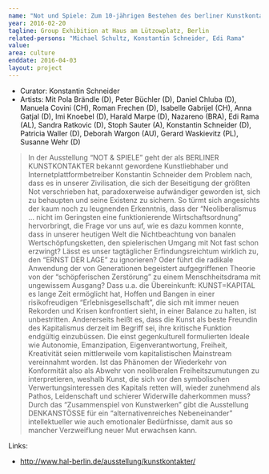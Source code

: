 ```yaml
---
name: "Not und Spiele: Zum 10-jährigen Bestehen des berliner Kunstkontaktes"
year: 2016-02-20
tagline: Group Exhibition at Haus am Lützowplatz, Berlin
related-persons: "Michael Schultz, Konstantin Schneider, Edi Rama"
value:
area: culture
enddate: 2016-04-03
layout: project
---
```

* Curator: Konstantin Schneider
* Artists: Mit Pola Brändle (D), Peter Büchler (D), Daniel Chluba (D), Manuela Covini (CH), Roman Frechen (D), Isabelle Gabrijel (CH), Anna Gatjal (D), Imi Knoebel (D), Harald Marpe (D), Nazareno (BRA), Edi Rama (AL), Sandra Ratkovic (D), Stoph Sauter (A), Konstantin Schneider (D), Patricia Waller (D), Deborah Wargon (AU), Gerard Waskievitz (PL), Susanne Wehr (D)

>In der Ausstellung “NOT & SPIELE” geht der als BERLINER KUNSTKONTAKTER bekannt gewordene Kunstliebhaber und Internetplattformbetreiber Konstantin Schneider dem Problem nach, dass es in unserer Zivilisation, die sich der Beseitigung der größten Not verschrieben hat, paradoxerweise aufwändiger geworden ist, sich zu behaupten und seine Existenz zu sichern. So türmt sich angesichts der kaum noch zu leugnenden Erkenntnis, dass der “Neoliberalismus … nicht im Geringsten eine funktionierende Wirtschaftsordnung” hervorbringt, die Frage vor uns auf, wie es dazu kommen konnte, dass in unserer heutigen Welt die Nichtbeachtung von banalen Wertschöpfungsketten, den spielerischen Umgang mit Not fast schon erzwingt? Lässt es unser tagtäglicher Erfindungsreichtum wirklich zu, den “ERNST DER LAGE” zu ignorieren? Oder führt die radikale Anwendung der von Generationen begeistert aufgegriffenen Theorie von der “schöpferischen Zerstörung” zu einem Menschheitsdrama mit ungewissem Ausgang?
Dass u.a. die Übereinkunft: KUNST=KAPITAL es lange Zeit ermöglicht hat, Hoffen und Bangen in einer risikofreudigen “Erlebnisgesellschaft”, die sich mit immer neuen Rekorden und Krisen konfrontiert sieht, in einer Balance zu halten, ist unbestritten. Andererseits heißt es, dass die Kunst als beste Freundin des Kapitalismus derzeit im Begriff sei, ihre kritische Funktion endgültig einzubüssen. Die einst gegenkulturell formulierten Ideale wie Autonomie, Emanzipation, Eigenverantwortung, Freiheit, Kreativität seien mittlerweile vom kapitalistischen Mainstream vereinnahmt worden. Ist das Phänomen der Wiederkehr von Konformität also als Abwehr von neoliberalen Freiheitszumutungen zu interpretieren, weshalb Kunst, die sich vor den symbolischen Verwertungsinteressen des Kapitals retten will, wieder zunehmend als Pathos, Leidenschaft und schierer Widerwille daherkommen muss?
>Durch das “Zusammenspiel von Kunstwerken” gibt die Ausstellung DENKANSTÖSSE für ein “alternativenreiches Nebeneinander” intellektueller wie auch emotionaler Bedürfnisse, damit aus so mancher Verzweiflung neuer Mut erwachsen kann.


Links:
* <http://www.hal-berlin.de/ausstellung/kunstkontakter/>
